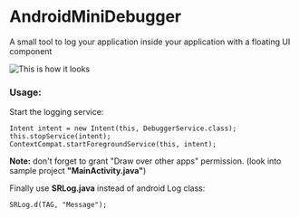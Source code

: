 # AndroidMiniDebugger
A small tool to log your application inside your application with a floating UI component



![This is how it looks](https://giant.gfycat.com/ImmediateArcticAmericanmarten.gif)



### Usage:

Start the logging service:

    Intent intent = new Intent(this, DebuggerService.class);
    this.stopService(intent);
    ContextCompat.startForegroundService(this, intent);
    
<b>Note:</b> don't forget to grant "Draw over other apps" permission. (look into sample project <b>"MainActivity.java"</b>)
   
   
Finally use <b>SRLog.java</b> instead of android Log class:
   
    SRLog.d(TAG, "Message");
